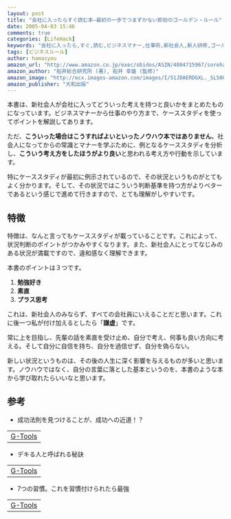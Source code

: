 ```yaml
---
layout: post
title: "会社に入ったらすぐ読む本―最初の一歩でつまずかない即効のゴールデン・ルール"
date: 2005-04-03 15:46
comments: true
categories: [LifeHack]
keywords: "会社に入ったら,すぐ,読む,ビジネスマナー,仕事術,新社会人,新人研修,ゴールデン・ルール"
tags: [ビジネスルール]
author: hamasyou
amazon_url: "http://www.amazon.co.jp/exec/obidos/ASIN/4804715967/sorehabooks-22"
amazon_author: "船井総合研究所 (著), 船井 幸雄 (監修)"
amazon_image: "http://ecx.images-amazon.com/images/I/51JDAERDGXL._SL500_AA300_.jpg"
amazon_publisher: "大和出版"
---
```


本書は、新社会人が会社に入ってどういった考えを持つと良いかをまとめたものになっています。ビジネスマナーから仕事のやり方まで、ケーススタディを使ってポイントを解説してあります。

ただ、<b>こういった場合はこうすればよいといったノウハウ本ではありません</b>。社会人になってからの常識とマナーを学ぶために、例となるケーススタディを分析し、<strong>こういう考え方をしたほうがより良い</strong>と思われる考え方や行動を示しています。

特にケーススタディが最初に例示されているので、その状況というものがとてもよく分かります。そして、その状況ではこういう判断基準を持つ方がよりベターであるという感じで進めて行きますので、とても理解がしやすいです。


<!-- more -->

<h2>特徴</h2>

特徴は、なんと言ってもケーススタディが載っていることです。これによって、状況判断のポイントがつかみやすくなります。また、新社会人にとってなじみのある状況が満載ですので、違和感なく理解できます。

本書のポイントは３つです。

<ol><li><strong>勉強好き</strong></li><li><strong>素直</strong></li><li><strong>プラス思考</strong></li></ol>

これは、新社会人のみならず、すべての会社員にいえることだと思います。これに後一つ私が付け加えるとしたら「<strong>謙虚</strong>」です。

常に上を目指し、先輩の話を素直を受け止め、自分で考え、何事も良い方向に考える。そして自分に自信を持ち、自分を過信せず、自分を偽らない。

新しい状況というものは、その後の人生に深く影響を与えるものが多いと思います。ノウハウではなく、自分の言葉に落とした基本というのを、本書のような本から学び取れたらいいなと思います。

<h2>参考</h2>

+ 成功法則を見つけることが、成功への近道！？
<div class="rakuten"><table width=400 border="0" cellpadding="5"><tr><td colspan="2"><a href="http://www.amazon.co.jp/exec/obidos/ASIN/4478703035/sorehabooks-22/" rel="external nofollow">G-Tools</a></font><br /></td></tr></table></div>

+ デキる人と呼ばれる秘訣
<div class="rakuten"><table width=400 border="0" cellpadding="5"><tr><td colspan="2"><a href="http://www.amazon.co.jp/exec/obidos/ASIN/4763194984/sorehabooks-22/" rel="external nofollow">G-Tools</a></font><br /></td></tr></table></div>

+ 7つの習慣。これを習慣付けられたら最強
<div class="rakuten"><table width=400 border="0" cellpadding="5"><tr><td colspan="2"><a href="http://www.amazon.co.jp/exec/obidos/ASIN/4906638015/sorehabooks-22/" rel="external nofollow">G-Tools</a></font><br /></td></tr></table></div>




